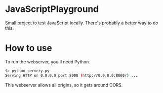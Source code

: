 # JavaScriptPlayground
Small project to test JavaScript locally. There's probably a better way to do this.

# How to use
To run the webserver, you'll need Python.

```sh
$> python servery.py
Serving HTTP on 0.0.0.0 port 8000 (http://0.0.0.0:8000/) ...
```

This webserver allows all origins, so it gets around CORS.
